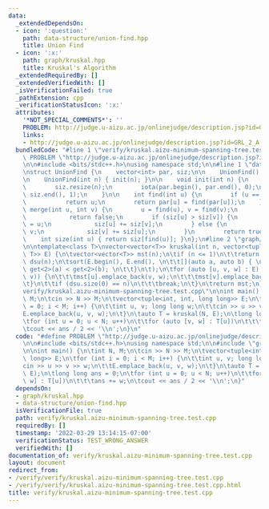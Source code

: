 ```yaml
---
data:
  _extendedDependsOn:
  - icon: ':question:'
    path: data-structure/union-find.hpp
    title: Union Find
  - icon: ':x:'
    path: graph/kruskal.hpp
    title: Kruskal's Algorithm
  _extendedRequiredBy: []
  _extendedVerifiedWith: []
  _isVerificationFailed: true
  _pathExtension: cpp
  _verificationStatusIcon: ':x:'
  attributes:
    '*NOT_SPECIAL_COMMENTS*': ''
    PROBLEM: http://judge.u-aizu.ac.jp/onlinejudge/description.jsp?id=GRL_2_A
    links:
    - http://judge.u-aizu.ac.jp/onlinejudge/description.jsp?id=GRL_2_A
  bundledCode: "#line 1 \"verify/kruskal.aizu-minimum-spanning-tree.test.cpp\"\n#define\
    \ PROBLEM \"http://judge.u-aizu.ac.jp/onlinejudge/description.jsp?id=GRL_2_A\"\
    \n\n#include <bits/stdc++.h>\nusing namespace std;\n\n#line 1 \"data-structure/union-find.hpp\"\
    \nstruct UnionFind {\n    vector<int> par, siz;\n\n    UnionFind() = default;\n\
    \n    UnionFind(int n) { init(n); }\n\n    void init(int n) {\n        par.resize(n);\n\
    \        siz.resize(n);\n        iota(par.begin(), par.end(), 0);\n        fill(siz.begin(),\
    \ siz.end(), 1);\n    }\n\n    int find(int u) {\n        if (u == par[u])\n \
    \           return u;\n        return par[u] = find(par[u]);\n    }\n\n    bool\
    \ merge(int u, int v) {\n        u = find(u), v = find(v);\n        if (u == v)\n\
    \            return false;\n        if (siz[u] > siz[v]) {\n            par[v]\
    \ = u;\n            siz[u] += siz[v];\n        } else {\n            par[u] =\
    \ v;\n            siz[v] += siz[u];\n        }\n        return true;\n    }\n\n\
    \    int size(int u) { return siz[find(u)]; }\n};\n#line 2 \"graph/kruskal.hpp\"\
    \n\ntemplate<class T>\nvector<vector<T>> kruskal(int n, vector<tuple<int, int,\
    \ T>> E) {\n\tvector<vector<T>> mst(n);\n\tif (n <= 1)\n\t\treturn mst;\n\tUnionFind\
    \ dsu(n);\n\tsort(E.begin(), E.end(), \n\t\t[](auto a, auto b) { \n\t\t\treturn\
    \ get<2>(a) < get<2>(b); \n\t\t}\n\t);\n\tfor (auto [u, v, w] : E) {\n\t\tif (dsu.merge(u,\
    \ v)) {\n\t\t\tmst[u].emplace_back(v, w);\n\t\t\tmst[v].emplace_back(u, w);\n\t\
    \t}\n\t\tif (dsu.size(0) == n)\n\t\t\tbreak;\n\t}\n\treturn mst;\n}\n#line 7 \"\
    verify/kruskal.aizu-minimum-spanning-tree.test.cpp\"\n\nint main() {\n\tint N,\
    \ M;\n\tcin >> N >> M;\n\tvector<tuple<int, int, long long>> E;\n\tfor (int i\
    \ = 0; i < M; i++) {\n\t\tint u, v; long long w;\n\t\tcin >> u >> v >> w;\n\t\t\
    E.emplace_back(u, v, w);\n\t}\n\tauto T = kruskal(N, E);\n\tlong long ans = 0;\n\
    \tfor (int u = 0; u < N; u++)\n\t\tfor (auto [v, w] : T[u])\n\t\t\tans += w;\n\
    \tcout << ans / 2 << '\\n';\n}\n"
  code: "#define PROBLEM \"http://judge.u-aizu.ac.jp/onlinejudge/description.jsp?id=GRL_2_A\"\
    \n\n#include <bits/stdc++.h>\nusing namespace std;\n\n#include \"graph/kruskal.hpp\"\
    \n\nint main() {\n\tint N, M;\n\tcin >> N >> M;\n\tvector<tuple<int, int, long\
    \ long>> E;\n\tfor (int i = 0; i < M; i++) {\n\t\tint u, v; long long w;\n\t\t\
    cin >> u >> v >> w;\n\t\tE.emplace_back(u, v, w);\n\t}\n\tauto T = kruskal(N,\
    \ E);\n\tlong long ans = 0;\n\tfor (int u = 0; u < N; u++)\n\t\tfor (auto [v,\
    \ w] : T[u])\n\t\t\tans += w;\n\tcout << ans / 2 << '\\n';\n}"
  dependsOn:
  - graph/kruskal.hpp
  - data-structure/union-find.hpp
  isVerificationFile: true
  path: verify/kruskal.aizu-minimum-spanning-tree.test.cpp
  requiredBy: []
  timestamp: '2022-03-29 13:14:15-07:00'
  verificationStatus: TEST_WRONG_ANSWER
  verifiedWith: []
documentation_of: verify/kruskal.aizu-minimum-spanning-tree.test.cpp
layout: document
redirect_from:
- /verify/verify/kruskal.aizu-minimum-spanning-tree.test.cpp
- /verify/verify/kruskal.aizu-minimum-spanning-tree.test.cpp.html
title: verify/kruskal.aizu-minimum-spanning-tree.test.cpp
---
```

